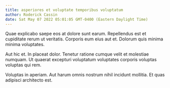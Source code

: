 ```yaml
---
title: asperiores et voluptate temporibus voluptatum
author: Roderick Cassin
date: Sat May 07 2022 05:01:05 GMT-0400 (Eastern Daylight Time)
---
```

Quae explicabo saepe eos at dolore sunt earum. Repellendus est et cupiditate rerum ut veritatis. Corporis eum eius aut et. Dolorum quis minima minima voluptates.

 Aut hic et. In placeat dolor. Tenetur ratione cumque velit et molestiae numquam. Ut quaerat excepturi voluptatum voluptates corporis voluptas voluptas qui rem.

 Voluptas in aperiam. Aut harum omnis nostrum nihil incidunt mollitia. Et quas adipisci architecto est.